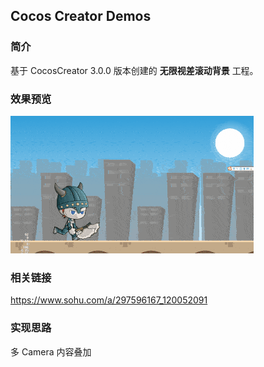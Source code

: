 ## Cocos Creator Demos

### 简介
基于 CocosCreator 3.0.0 版本创建的 **无限视差滚动背景** 工程。

### 效果预览
![image](../../gif/202201/2022012013.gif)

### 相关链接
https://www.sohu.com/a/297596167_120052091

### 实现思路
多 Camera 内容叠加